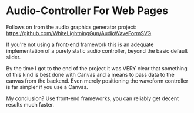 # Audio-Controller For Web Pages
Follows on from the audio graphics generator project: https://github.com/WhiteLightningGun/AudioWaveFormSVG

If you're not using a front-end framework this is an adequate implementation of a purely static audio controller, beyond the basic default slider.

By the time I got to the end of the project it was VERY clear that something of this kind is best done with Canvas and a means to pass data to the canvas from the backend. Even merely positioning the waveform controller is far simpler if you use a Canvas.

My conclusion? Use front-end frameworks, you can reliably get decent results much faster.
